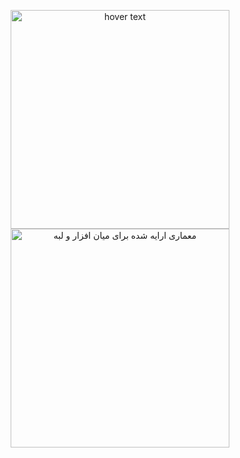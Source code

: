 <p align="center">
  <img src="https://github.com/rezdevir/melfa_middleware/blob/main/README/edge_middleware.PNG" width="350" title="hover text">
  <img src="https://github.com/rezdevir/melfa_middleware/blob/main/README/middleware.PNG" width="350" alt=" معماری ارایه شده برای میان افزار و لبه">
</p>